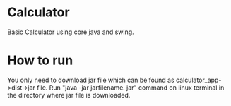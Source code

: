# Calculator
Basic Calculator using core java and swing.
# How to run
You only need to download jar file which can be found as calculator_app->dist->jar file.
 Run "java -jar jarfilename. jar" command on linux terminal in the directory where jar file is downloaded. 
